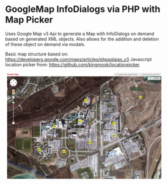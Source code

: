 GoogleMap InfoDialogs via PHP with Map Picker
==============

Uses Google Map v3 Api to generate a Map with InfoDialogs on demand based on generated XML objects. Also allows for the addition and deletion of these object on demand via modals.

Basic map structure based on: https://developers.google.com/maps/articles/phpsqlajax_v3
Javascript location picker from: https://github.com/kingmook/locationpicker

![Map Example](img/map.png)



